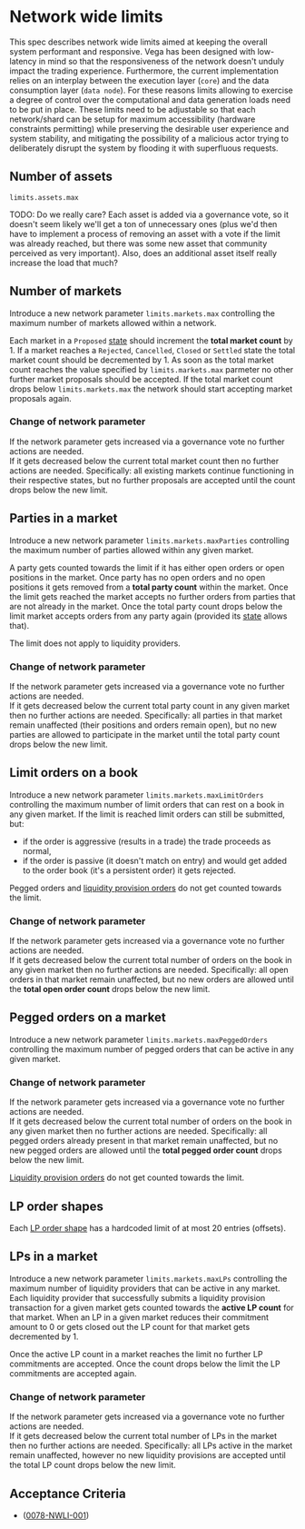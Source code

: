 # Network wide limits

This spec describes network wide limits aimed at keeping the overall system performant and responsive.
Vega has been designed with low-latency in mind so that the responsiveness of the network doesn't unduly impact the trading experience. Furthermore, the current implementation relies on an interplay between the execution layer (`core`) and the data consumption layer (`data node`). For these reasons limits allowing to exercise a degree of control over the computational and data generation loads need to be put in place. These limits need to be adjustable so that each network/shard can be setup for maximum accessibility (hardware constraints permitting) while preserving the desirable user experience and system stability, and mitigating the possibility of a malicious actor trying to deliberately disrupt the system by flooding it with superfluous requests.

## Number of assets

`limits.assets.max`

TODO: Do we really care? Each asset is added via a governance vote, so it doesn't seem likely we'll get a ton of unnecessary ones (plus we'd then have to implement a process of removing an asset with a vote if the limit was already reached, but there was some new asset that community perceived as very important). Also, does an additional asset itself really increase the load that much?

## Number of markets

Introduce a new network parameter `limits.markets.max` controlling the maximum number of markets allowed within a network.

Each market in a `Proposed` [state](./0043-MKTL-market_lifecycle.md) should increment the **total market count** by 1. If a market reaches a `Rejected`, `Cancelled`, `Closed` or `Settled` state the total market count should be decremented by 1.
As soon as the total market count reaches the value specified by `limits.markets.max` parmeter no other further market proposals should be accepted. If the total market count drops below `limits.markets.max` the network should start accepting market proposals again.

### Change of network parameter

If the network parameter gets increased via a governance vote no further actions are needed.\
If it gets decreased below the current total market count then no further actions are needed. Specifically: all existing markets continue functioning in their respective states, but no further proposals are accepted until the count drops below the new limit.

## Parties in a market

Introduce a new network parameter `limits.markets.maxParties` controlling the maximum number of parties allowed within any given market.

A party gets counted towards the limit if it has either open orders or open positions in the market. Once party has no open orders and no open positions it gets removed from a **total party count** within the market. Once the limit gets reached the market accepts no further orders from parties that are not already in the market.
Once the total party count drops below the limit market accepts orders from any party again (provided its [state](./0043-MKTL-market_lifecycle.md) allows that).

The limit does not apply to liquidity providers.

### Change of network parameter

If the network parameter gets increased via a governance vote no further actions are needed.\
If it gets decreased below the current total party count in any given market then no further actions are needed. Specifically: all parties in that market remain unaffected (their positions and orders remain open), but no new parties are allowed to participate in the market until the total party count drops below the new limit.

## Limit orders on a book

Introduce a new network parameter `limits.markets.maxLimitOrders` controlling the maximum number of limit orders that can rest on a book in any given market. If the limit is reached limit orders can still be submitted, but:

* if the order is aggressive (results in a trade) the trade proceeds as normal,
* if the order is passive (it doesn't match on entry) and would get added to the order book (it's a persistent order) it gets rejected.

Pegged orders and [liquidity provision orders](./0038-OLIQ-liquidity_provision_order_type.md) do not get counted towards the limit.

### Change of network parameter

If the network parameter gets increased via a governance vote no further actions are needed.\
If it gets decreased below the current total number of orders on the book in any given market then no further actions are needed. Specifically: all open orders in that market remain unaffected, but no new orders are allowed until the **total open order count** drops below the new limit.

## Pegged orders on a market

Introduce a new network parameter `limits.markets.maxPeggedOrders` controlling the maximum number of pegged orders that can be active in any given market.

### Change of network parameter

If the network parameter gets increased via a governance vote no further actions are needed.\
If it gets decreased below the current total number of orders on the book in any given market then no further actions are needed. Specifically: all pegged orders already present in that market remain unaffected, but no new pegged orders are allowed until the **total pegged order count** drops below the new limit.

[Liquidity provision orders](./0038-OLIQ-liquidity_provision_order_type.md) do not get counted towards the limit.

## LP order shapes

Each [LP order shape](./0038-OLIQ-liquidity_provision_order_type.md#how-they-are-submitted) has a hardcoded limit of at most 20 entries (offsets).

## LPs in a market

Introduce a new network parameter `limits.markets.maxLPs` controlling the maximum number of liquidity providers that can be active in any market. Each liquidity provider that successfully submits a liquidity provision transaction for a given market gets counted towards the **active LP count** for that market. When an LP in a given market reduces their commitment amount to 0 or gets closed out the LP count for that market gets decremented by 1.

Once the active LP count in a market reaches the limit no further LP commitments are accepted. Once the count drops below the limit the LP commitments are accepted again.

### Change of network parameter

If the network parameter gets increased via a governance vote no further actions are needed.\
If it gets decreased below the current total number of LPs in the market then no further actions are needed. Specifically: all LPs active in the market remain unaffected, however no new liquidity provisions are accepted until the total LP count drops below the new limit.

## Acceptance Criteria

* (<a name="0078-NWLI-001" href="#0078-NWLI-001">0078-NWLI-001</a>)
